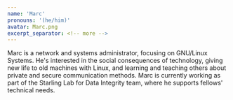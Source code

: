 ```yaml
---
name: 'Marc'
pronouns: '(he/him)'
avatar: Marc.png
excerpt_separator: <!-- more -->
---
```

Marc is a network and systems administrator, focusing on GNU/Linux Systems. He's interested in the social consequences of technology, giving new life to old machines with Linux, and learning and teaching others about private and secure communication methods. <!-- more -->Marc is currently working as part of the Starling Lab for Data Integrity team, where he supports fellows' technical needs.